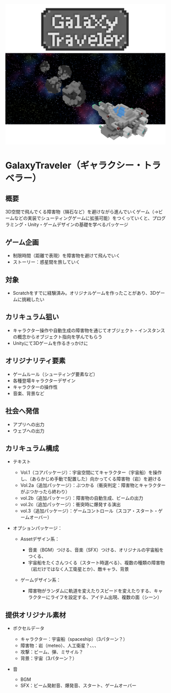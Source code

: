 <img src="https://github.com/jazzyslide/galaxy-traveler/raw/master/galaxytraveler.png" width="500">

# GalaxyTraveler（ギャラクシー・トラベラー）

## 概要	
3D空間で飛んでくる障害物（隕石など）を避けながら進んでいくゲーム（→ビームなどの実装でシューティングゲームに拡張可能）をつくっていくと、プログラミング・Unity・ゲームデザインの基礎を学べるパッケージ

## ゲーム企画
- 制限時間（距離で表現）を障害物を避けて飛んでいく
- ストーリー：惑星間を旅していく

## 対象
- Scratchをすでに経験済み。オリジナルゲームを作ったことがあり、3Dゲームに挑戦したい

## カリキュラム狙い
- キャラクター操作や自動生成の障害物を通じてオブジェクト・インスタンスの概念からオブジェクト指向を学んでもらう
- Unityにて3Dゲームを作るきっかけに

## オリジナリティ要素
- ゲームルール（シューティング要素など）
- 各種登場キャラクターデザイン
- キャラクターの操作性
- 音楽、背景など

## 社会へ発信
- アプリへの出力
- ウェブへの出力

## カリキュラム構成
- テキスト
	- Vol.1（コアパッケージ）：宇宙空間にてキャラクター（宇宙船）を操作し、（あらかじめ手動で配置した）向かってくる障害物（岩）を避ける
	- Vol.2a（追加パッケージ）：ぶつかる（衝突判定：障害物とキャラクターがぶつかったら終わり）
	- vol.2b（追加パッケージ）：障害物の自動生成、ビームの出力
	- vol.2c（追加パッケージ）：衝突時に爆発する演出
	- vol.3（追加パッケージ）：ゲームコントロール（スコア・スタート・ゲームオーバー）

- オプションパッケージ：
	- Assetデザイン系：
		- 音楽（BGM）つける、音楽（SFX）つける、オリジナルの宇宙船をつくる、
		- 宇宙船をたくさんつくる（スタート時選べる）、複数の種類の障害物（岩だけではなく人工衛星とか）、敵キャラ、背景

	- ゲームデザイン系：
		- 障害物がランダムに軌道を変えたりスピードを変えたりする、キャラクターにライフを設定する、アイテム出現、複数の面（シーン）

## 提供オリジナル素材
- ボクセルデータ
	- キャラクター：宇宙船（spaceship）（3パターン？）
	- 障害物：岩（meteo）、人工衛星？、、、
	- 攻撃：ビーム、弾、ミサイル？
	- 背景：宇宙（3パターン？）

- 音
	- BGM
	- SFX：ビーム発射音、爆発音、スタート、ゲームオーバー

